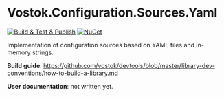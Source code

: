 # Vostok.Configuration.Sources.Yaml

[![Build & Test & Publish](https://github.com/vostok/configuration.sources.yaml/actions/workflows/ci.yml/badge.svg)](https://github.com/vostok/configuration.sources.yaml/actions/workflows/ci.yml)
[![NuGet](https://img.shields.io/nuget/v/Vostok.Configuration.Sources.Yaml.svg)](https://www.nuget.org/packages/Vostok.Configuration.Sources.Yaml)

Implementation of configuration sources based on YAML files and in-memory strings.


**Build guide**: https://github.com/vostok/devtools/blob/master/library-dev-conventions/how-to-build-a-library.md

**User documentation**: not written yet.